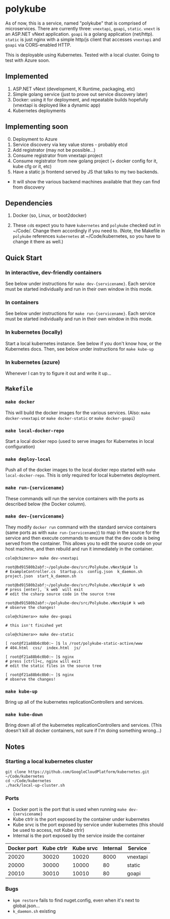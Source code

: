 # polykube

As of now, this is a service, named "polykube" that is comprised of microservices. There are currently three: `vnextapi`, `goapi`, `static`. `vnext` is an ASP.NET vNext application. `goapi` is a golang application (net/http). `static` is just nginx with a simple http/js client that accesses `vnextapi` and `goapi` via CORS-enabled HTTP.

This is deployable using Kubernetes. Tested with a local cluster. Going to test with Azure soon.

## Implemented

1. ASP.NET vNext (development, K Runtime, packaging, etc)
2. Simple golang service (just to prove out service discovery later)
3. Docker: using it for deployment, and repeatable builds hopefully (vnextapi is deployed like a dynamic app)
4. Kubernetes deployments


## Implementing soon

0. Deployment to Azure
1. Service discovery via key value stores - probably etcd
2. Add registrator (may not be possible...)
3. Consume registrator from vnextapi project
4. Consume registrator from new golang project (+ docker config for it, kube cfg or it, etc)
5. Have a static js frontend served by JS that talks to my two backends.
  - It will show the various backend machines available that they can find from discovery



## Dependencies

1. Docker (so, Linux, or boot2docker)

2. These `cd`s expect you to have `kubernetes` and `polykube` checked out in ~/Code/. Change them accordingly if you need to. (Note, the Makefile in `polykube` references `kubernetes` at ~/Code/kubernetes, so you have to change it there as well.)



## Quick Start

### In interactive, dev-friendly containers
See below under instructions for `make dev-{servicename}`. Each service must be started individually and run in their own window in this mode.

### In containers
See below under instructions for `make run-{servicename}`. Each service must be started individually and run in their own window in this mode.

### In kubernetes (locally)
Start a local kubernetes instance. See below if you don't know how, or the Kubernetes docs. Then, see below under instructions for `make kube-up`

### In kubernetes (azure)
Whenever I can try to figure it out and write it up...




## `Makefile`

### `make docker`
This will build the docker images for the various services.
(Also: `make docker-vnextapi` or `make docker-static` or `make docker-goapi`)

### `make local-docker-repo`
Start a local docker repo (used to serve images for Kubernetes in local configuration)

### `make deploy-local`
Push all of the docker images to the local docker repo started with `make local-docker-repo`. This is only required for local kubernetes deployment.

### `make run-{servicename}`
These commands will run the service containers with the ports as described below (the Docker column).

### `make dev-{servicename}`
They modify `docker run` command with the standard service containers (same ports as with `make run-{servicename}`) to map in the source for the service and then execute commands to ensure that the dev code is being served from the container. This allows you to edit the source code on your host machine, and then rebuild and run it immediately in the container.

```
cole@chimera>> make dev-vnextapi

root@bd91580b2abf:~/polykube-dev/src/Polykube.vNextApi# ls
# ExampleController.cs  Startup.cs  config.json  k_daemon.sh  project.json  start_k_daemon.sh

root@bd91580b2abf:~/polykube-dev/src/Polykube.vNextApi# k web
# press [enter], `k web` will exit
# edit the csharp source code in the source tree

root@bd91580b2abf:~/polykube-dev/src/Polykube.vNextApi# k web
# observe the changes!
```

```
cole@chimera>> make dev-goapi

# this isn't finished yet
```

```
cole@chimera>> make dev-static

[ root@f21a88b6c0b0:~ ]$ ls /root/polykube-static-active/www
# 404.html  css/  index.html  js/

[ root@f21a88b6c0b0:~ ]$ nginx
# press [ctrl]+c, nginx will exit
# edit the static files in the source tree

[ root@f21a88b6c0b0:~ ]$ nginx
# observe the changes!
```

### `make kube-up`
Bring up all of the kubernetes replicationControllers and services.

### `make kube-down`
Bring down all of the kubernetes replicationControllers and services. (This doesn't kill all docker containers, not sure if I'm doing something wrong...)

## Notes

### Starting a local kubernetes cluster

```
git clone https://github.com/GoogleCloudPlatform/kubernetes.git ~/Code/kubernetes
cd ~/Code/kubernetes
./hack/local-up-cluster.sh
```

### Ports

- Docker port is the port that is used when running `make dev-{servicename}`
- Kube ctrlr is the port exposed by the container under kubernetes
- Kube srvc is the port exposed by service under kubernetes (this should be used to access, not Kube ctrlr)
- Internal is the port exposed by the service inside the container

Docker port | Kube ctrlr | Kube srvc | Internal | Service
------------|------------|-----------|-----------|--------
      20020 |      30020 |     10020 |     8000 | vnextapi
      20000 |      30000 |     10000 |       80 | static
      20010 |      30010 |     10010 |       80 | goapi

### Bugs

- `kpm restore` fails to find nuget.config, even when it's next to global.json...
- `k_daemon.sh` existing